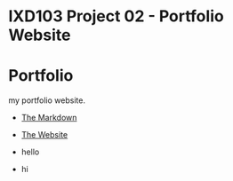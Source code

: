 IXD103 Project 02 - Portfolio Website
======================================

Portfolio
======================================
my portfolio website.

- [The Markdown](https://github.com/ryanmcclelland/portfolio/blob/gh-pages/index.html)

- [The Website](https://ryanmcclelland.github.io/portfolio/index.html)

- hello

- hi
